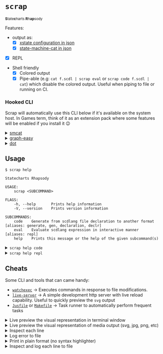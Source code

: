 # `scrap`
<sup>**S**tate**c**harts **R**h**ap**sody</sup>

Features:
- output as:
  - [x] [xstate configuration in json][xstate-format]
  - [x] [state-machine-cat in json][smcat]
- [x] REPL
- Shell friendly
  - [x] Colored output
  - [x] Pipe-able (e.g: `cat f.scdl | scrap eval` or `scrap code f.scdl | cat`) which disable the colored output. Useful when piping to file or running on CI.

### Hooked CLI
Scrap will automatically use this CLI below if it's available on the system host.
In Games term, think of it as an extension pack where some features will be enabled if you install it 😉

<details><summary><a href="https://github.com/sverweij/state-machine-cat#command-line-interface">smcat</a></summary>

Install
```console
npm -g state-machine-cat
```
<sup>[👆 How to install `npm`!](https://docs.npmjs.com/downloading-and-installing-node-js-and-npm)</sup>

Unlocked features:
- `smcat` become the default output when `--format smcat` is specified
- flag `--as` can accept 🗹 when `--format smcat` is specified
  - [x] `svg`    -> Scalable Vector Graphics
  - [x] `dot`    -> Alias for Graphviz format/language
  - [x] `smcat`  -> state-machine-cat language (default)
  - [x] `json`   -> AST representation of state-machine-cat in JSON (ex-default)
  - [ ] `ast`    -> AST representation of state-machine-cat
  - [ ] `html`   -> HTML
  - [x] `scxml`  -> State Chart XML (W3C standard)
  - [ ] `scjson` -> experimental JSON representation of state-machine-cat
  - [x] `xmi`    -> XML Metadata Interchange (OMG standard)
</details>
<details><summary><a href="https://metacpan.org/pod/distribution/Graph-Easy/bin/graph-easy">graph-easy</a></summary>

> ⚠️ [smcat](https://github.com/sverweij/state-machine-cat#command-line-interface) need to be installed first

Install
```console
cpanm graph-easy
```
<sup>[👆 How to install `cpanminus`!](https://metacpan.org/pod/App::cpanminus#Installing-to-system-perl)</sup>

Unlocked features:
- flag `--as` can accept 🗹 when `--format graph` is specified
  - [x] `ascii`    -> ASCII art rendering
  - [x] `boxart`   -> Unicode Boxart rendering (default)
  - [ ] `html`     -> HTML
  - [x] `svg`      -> Scalable Vector Graphics
  - [x] `dot`      -> the DOT language
  - [x] `txt`      -> Graph::Easy text
  - [x] `vcg`      -> VCG (Visualizing Compiler Graphs - a subset of GDL) text
  - [x] `gdl`      -> GDL (Graph Description Language) text
  - [x] `graphml`  -> GraphML
  - [x] `bmp`      -> Windows bitmap
  - [x] `gif`      -> GIF
  - [ ] `hpgl`     -> HP-GL/2 vector graphic
  - [x] `jpg`      -> JPEG
  - [ ] `pcl`      -> PCL printer language
  - [x] `pdf`      -> PDF
  - [x] `png`      -> PNG
  - [x] `ps`       -> Postscript
  - [x] `ps2`      -> Postscript with PDF notations (see graphviz documentation)
  - [ ] `tga`      -> Targa bitmap
  - [x] `tif`      -> TIFF bitmap
</details>
<details><summary><a href="http://edutechwiki.unige.ch/en/Graphviz#Command_line_syntax">dot</a></summary>

> ⚠️ [smcat](https://github.com/sverweij/state-machine-cat#command-line-interface) need to be installed first

Unlocked features:
- flag `--as` can accept 🗹 when `--format graph` is specified
  - [x] bmp                             ->  Windows Bitmap Format             (blob)
  - [x] canon/dot/gv/xdot               ->  DOT/Graphviz language
  - [ ] cgimage                         ->  CGImage bitmap format
  - [x] eps                             ->  Encapsulated PostScript
  - [ ] exr                             ->  OpenEXR
  - [x] fig                             ->  FIG graphics language
  - [x] gd/gd2                          ->  GD/GD2 formats                    (blob)
  - [x] gif                             ->  Graphics Interchange Format       (blob)
  - [ ] gtk                             ->  GTK canvas
  - [ ] ico                             ->  Icon Image File Format
  - [ ] <!--TODO:support-->imap/cmapx   ->  Server-side and client-side imagemaps
  - [ ] imap_np/cmapx_np                ->  These are identical to the imap and cmapx formats, except they rely solely on rectangles as active areas
  - [ ] jp2                             ->  JPEG 2000
  - [x] jpg/jpeg/jpe                    ->  JPEG                              (blob)
  - [x] json/json0/dot_json/xdot_json   ->  Dot graph represented in JSON format
  - [ ] pct/pict                        ->  PICT
  - [ ] pdf                             ->  Portable Document Format (PDF). This option does not support anchors, etc. Refer to `ps2` instead
  - [x] pic                             ->  Kernighan's PIC graphics language
  - [x] plain/plain-ext                 ->  Simplified version of `dot` language.
  - [x] png                             ->  Portable Network Graphics format  (blob)
  - [x] ps                              ->  PostScript
  - [x] ps2                             ->  PostScript for PDF
  - [ ] psd                             ->  Photoshop Document
  - [ ] sgi                             ->  Silicon Graphics Image
  - [x] svg/svgz                        ->  Scalable Vector Graphics          (blob:svgz)
  - [ ] tga                             ->  Truevision TGA
  - [x] tif/tiff                        ->  TIFF (Tag Image File Format)      (blob)
  - [x] tk                              ->  TK graphics language
  - [x] vml/vmlz                        ->  Vector Markup Language (VML)      (blob:vmlz)
  - [x] vrml                            ->  Virtual Reality Modeling Language
  - [x] wbmp                            ->  Wireless BitMap format            (blob)
  - [ ] webp                            ->  Image format for the Web          (blob)
  - [ ] xlib/x11                        ->  Xlib canvas
</details>

## Usage
```console
$ scrap help

Statecharts Rhapsody

USAGE:
    scrap <SUBCOMMAND>

FLAGS:
    -h, --help       Prints help information
    -V, --version    Prints version information

SUBCOMMANDS:
    code    Generate from scdlang file declaration to another format [aliases: generate, gen, declaration, declr]
    eval    Evaluate scdlang expression in interactive manner [aliases: repl]
    help    Prints this message or the help of the given subcommand(s)
```

<details><summary><code>scrap help code</code></summary>

```console
$ scrap code --help

Generate from scdlang file declaration to another format

USAGE:
    scrap code [FLAGS] [OPTIONS] <FILE> --format <target> [DIST]

FLAGS:
    -h, --help      Prints help information
        --stream    Parse the file line by line

OPTIONS:
        --as <format>        Select parser output [possible values: json, svg, dot, smcat, html, scxml, xmi, ascii, boxart, bmp, gif, jpg, pdf, png, ps, ps2, tif]
    -f, --format <target>    Select output format [possible values: xstate, smcat, graph]

ARGS:
    <FILE>    File to print / concatenate
    <DIST>    Output the result to this directory / file
```
</details>

<details><summary><code>scrap help repl</code></summary>

```console
$ scrap repl --help

Evaluate scdlang expression in interactive manner

USAGE:
    scrap eval [FLAGS] [OPTIONS] --format <target>

FLAGS:
    -h, --help           Prints help information
    -i, --interactive    Prints result on each expression
        --strict         Exit immediately if an error occurred

OPTIONS:
        --as <format>        Select parser output [possible values: json, svg, dot, smcat, html, scxml, xmi, ascii, boxart, bmp, gif, jpg, pdf, png, ps, ps2, tif]
    -f, --format <target>    Select output format [possible values: xstate, smcat, graph]
```
</details>

## Cheats

Some CLI and tools that can came handy:
- [`watchexec`](https://github.com/watchexec/watchexec)  ->  Executes commands in response to file modifications.
- [`live-server`](http://tapiov.net/live-server)         ->  A simple development http server with live reload capability. Useful to quickly preview the `svg` output
- [`Jusfile`](https://github.com/casey/just) or [`Makefile`](https://wikipedia.org/wiki/Makefile)  -> Task runner to automatically perform frequent tasks

<details><summary>Live preview the visual representation in terminal window</summary>

```shell
watchexec "scrap code $FILE.scl -f graph" --clear --watch $FILE.scl
```
![live preview boxart.gif](https://files.steempeak.com/file/steempeak/drsensor/xKsEZn7a-live20preview20boxart.gif)
</details>

<details><summary>Live preview the visual representation of media output (svg, jpg, png, etc)</summary>

- For SVG
```shell
watchexec "scrap code $INPUT.scl -o $OUTPUT.svg -f smcat --as svg" --clear --watch $INPUT.scl
live-server --watch=$INPUT.scl --entry-file=$OUTPUT.svg --port=2019 --wait=2020
google-chrome --app=http://localhost:2019
```
![live preview svg.gif](https://files.steempeak.com/file/steempeak/drsensor/865FJM93-live20preview20svg.compressed.gif)

- For VSCode user, you can `--output` it `--as` media file like png or jpg then open it in VSCode
```shell
watchexec "scrap code $INPUT.scl -o $OUTPUT.png -f graph --as png" --watch $INPUT.scl
code $OUTPUT.png
```
![live preview png.gif](https://files.steempeak.com/file/steempeak/drsensor/sco5lkYP-live20preview20png.gif)
</details>

<details><summary>Inspect each line</summary>

```shell
cat $FILE.scl | scrap repl --interactive --format graph
```
![Inspect each line](https://user-images.githubusercontent.com/4953069/60797897-5edba800-a19a-11e9-9e32-dd0b14e8a53c.gif)
  <details><summary>Only inspect result</summary>

```shell
cat $FILE.scl | scrap repl --interactive --format xstate 2>/dev/null
```
![Only inspect result on each line](https://user-images.githubusercontent.com/4953069/60797896-5edba800-a19a-11e9-8b1b-3ae73e0e08c0.gif)
  </details>
  <details><summary>Only inspect error</summary>

```shell
cat $FILE.scl | scrap repl --interactive --format xstate 1>/dev/null
```
![Only inspect error on each line](https://user-images.githubusercontent.com/4953069/60797894-5e431180-a19a-11e9-93c4-942f7bd6b78c.gif)
  </details>
</details>

<details><summary>Log error to file</summary>

```shell
scrap code $FILE.scl --stream 2> $OUTPUT.log
```
![Log error to file](https://user-images.githubusercontent.com/4953069/60797893-5e431180-a19a-11e9-97a4-bfe0509cd18a.gif)
</details>

<details><summary>Print in plain format (no syntax highlighter)</summary>

```shell
scrap code $FILE.scl --format xstate --stream 2>&1 | cat
```
![Print in plain format](https://user-images.githubusercontent.com/4953069/60797892-5e431180-a19a-11e9-85f5-d2347fbd1879.gif)
  <details><summary>Only print result</summary>

```shell
scrap code $FILE.scl --format xstate --stream 2>/dev/null | cat
```
![Only print result and in plain format](https://user-images.githubusercontent.com/4953069/60797891-5daa7b00-a19a-11e9-8776-22cbd33050a6.gif)
  </details>
  <details><summary>Only print error</summary>

```shell
scrap code $FILE.scl --format xstate --stream 2>&1 1>/dev/null | cat
```
![Only print error and in plain format](https://user-images.githubusercontent.com/4953069/60797889-5daa7b00-a19a-11e9-8266-d5dc4121bfd6.gif)
  </details>
</details>

<details><summary>Inspect and log each line to file</summary>
  <details><summary>Inspect and log error</summary>

```shell
cat $FILE.scl | scrap repl --interactive --format xstate 2> $OUTPUT.log
```
![Inspect and log error](https://user-images.githubusercontent.com/4953069/60797887-5d11e480-a19a-11e9-97fd-5192bae5b55f.gif)
  </details>
  <details><summary>Inspect and log result</summary>

```shell
cat $FILE.scl | scrap repl --interactive --format xstate > $OUTPUT.log
```
![Inspect and log result](https://user-images.githubusercontent.com/4953069/60797885-5c794e00-a19a-11e9-9b78-7e7be793548b.gif)
  </details>
</details>

[xstate-format]: https://xstate.js.org/docs/guides/machines.html#configuration
[smcat]: https://github.com/sverweij/state-machine-cat
